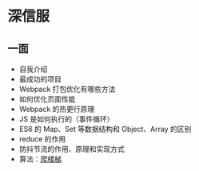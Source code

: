 # 深信服

## 一面

*   自我介绍
*   最成功的项目
*   Webpack 打包优化有哪些方法
*   如何优化页面性能
*   Webpack 的热更行原理
*   JS 是如何执行的（事件循环）
*   ES6 的 Map、Set 等数据结构和 Object、Array 的区别
*   reduce 的作用
*   防抖节流的作用、原理和实现方式
*   算法：[爬楼梯](https://leetcode-cn.com/problems/climbing-stairs/)

